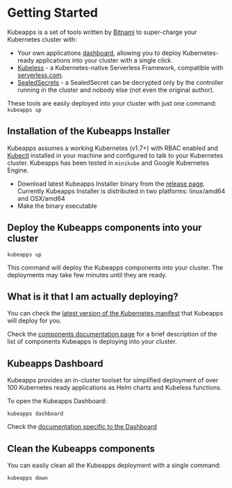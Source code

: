 # Getting Started

Kubeapps is a set of tools written by [Bitnami](https://bitnami.com) to super-charge your Kubernetes cluster with:
 * Your own applications [dashboard](https://kubeapps.com/), allowing you to deploy Kubernetes-ready applications into your cluster with a single click.
 * [Kubeless](http://kubeless.io/) - a Kubernetes-native Serverless Framework, compatible with [serverless.com](https://serverless.com).
 * [SealedSecrets](https://github.com/bitnami/sealed-secrets) - a SealedSecret can be decrypted only by the controller running in the cluster and nobody else (not even the original author).

These tools are easily deployed into your cluster with just one command: ```kubeapps up``` 

## Installation of the Kubeapps Installer

Kubeapps assumes a working Kubernetes (v1.7+) with RBAC enabled and [Kubectl](https://kubernetes.io/docs/tasks/tools/install-kubectl/) installed in your machine and configured to talk to your Kubernetes cluster. Kubeapps has been tested in `minikube` and Google Kubernetes Engine.

- Download latest Kubeapps Installer binary from the [release page](https://github.com/kubeapps/kubeapps/releases). Currently Kubeapps Installer is distributed in two platforms: linux/amd64 and OSX/amd64
- Make the binary executable

## Deploy the Kubeapps components into your cluster

```
kubeapps up
```

This command will deploy the Kubeapps components into your cluster. The deployments may take few minutes until they are ready.

## What is it that I am actually deploying?

You can check the [latest version of the Kubernetes manifest](https://github.com/kubeapps/kubeapps/blob/master/static/kubeapps-objs.yaml) that Kubeapps will deploy for you.

Check the [components documentation page](/components.md) for a brief description of the list of components Kubeapps is deploying into your cluster.

## Kubeapps Dashboard

Kubeapps provides an in-cluster toolset for simplified deployment of over 100 Kubernetes ready applications as Helm charts and Kubeless functions.

To open the Kubeapps Dashboard:

```
kubeapps dashboard
```
Check the [documentation specific to the Dashboard](/dashboard.md)

## Clean the Kubeapps components

You can easily clean all the Kubeapps deployment with a single command:

```
kubeapps down
```